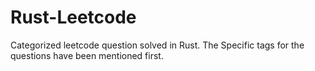 # Rust-Leetcode
Categorized leetcode question solved in Rust. 
The Specific tags for the questions have been mentioned first.
